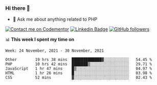### Hi there 👋

<!--
**mustafaculban/mustafaculban** is a ✨ _special_ ✨ repository because its `README.md` (this file) appears on your GitHub profile.

Here are some ideas to get you started:

- 🌱 I’m currently learning ...
- 👯 I’m looking to collaborate on ...
- 🤔 I’m looking for help with ...
- 📫 How to reach me: ...
- 😄 Pronouns: ...
- ⚡ Fun fact: ...

-->
- 💬 Ask me about anything related to PHP

[![Contact me on Codementor](https://www.codementor.io/m-badges/karamusluk/book-session.svg)](https://www.codementor.io/@karamusluk?refer=badge)
[![Linkedin Badge](https://img.shields.io/badge/-Mustafa%20Culban-blue?style=social&logo=Linkedin&logoColor=blue&link=https://www.linkedin.com/in/mustafaculban/)](https://www.linkedin.com/in/mustafaculban/) 
[![GitHub followers](https://img.shields.io/github/followers/karamusluk?label=Follow&style=social)](https://github.com/karamusluk/?tab=follow)


📊 **This week I spent my time on**
<!--START_SECTION:waka-->
```text
Week: 24 November, 2021 - 30 November, 2021

Other        19 hrs 38 mins  █████████████▓░░░░░░░░░░░   54.45 % 
PHP          10 hrs 42 mins  ███████▒░░░░░░░░░░░░░░░░░   29.71 % 
JavaScript   1 hr 47 mins    █▒░░░░░░░░░░░░░░░░░░░░░░░   04.97 % 
HTML         1 hr 26 mins    █░░░░░░░░░░░░░░░░░░░░░░░░   03.98 % 
CSS          52 mins         ▓░░░░░░░░░░░░░░░░░░░░░░░░   02.43 % 
```
<!--END_SECTION:waka-->


